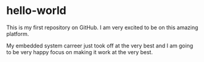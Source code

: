 # hello-world
This is my first repository on GitHub. I am very excited to be on this amazing platform.

My embedded system carreer just took off at the very best and I am going to be very happy focus on making it work at the very best.


